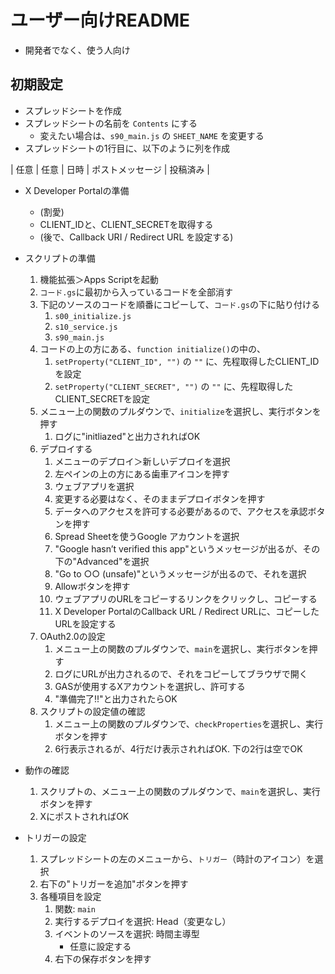 # ユーザー向けREADME
- 開発者でなく、使う人向け

## 初期設定
- スプレッドシートを作成
- スプレッドシートの名前を `Contents` にする
    - 変えたい場合は、`s90_main.js` の `SHEET_NAME` を変更する
- スプレッドシートの1行目に、以下のように列を作成

| 任意 | 任意 | 日時 | ポストメッセージ | 投稿済み |

- X Developer Portalの準備
    - (割愛)
    - CLIENT_IDと、CLIENT_SECRETを取得する
    - (後で、Callback URI / Redirect URL を設定する)
- スクリプトの準備
    1. 機能拡張＞Apps Scriptを起動
    2. `コード.gs`に最初から入っているコードを全部消す
    3. 下記のソースのコードを順番にコピーして、`コード.gs`の下に貼り付ける
       1. `s00_initialize.js`
       2. `s10_service.js`
       3. `s90_main.js`
    4. コードの上の方にある、`function initialize()`の中の、
       1. `setProperty("CLIENT_ID", "")` の `""` に、先程取得したCLIENT_IDを設定
       2. `setProperty("CLIENT_SECRET", "")` の `""` に、先程取得したCLIENT_SECRETを設定
    5. メニュー上の関数のプルダウンで、`initialize`を選択し、実行ボタンを押す
       1. ログに"initliazed"と出力されればOK
    6. デプロイする
       1. メニューのデプロイ＞新しいデプロイを選択
       2. 左ペインの上の方にある歯車アイコンを押す
       3. ウェブアプリを選択
       4. 変更する必要はなく、そのままデプロイボタンを押す
       5. データへのアクセスを許可する必要があるので、アクセスを承認ボタンを押す
       6. Spread Sheetを使うGoogle アカウントを選択
       7. "Google hasn’t verified this app"というメッセージが出るが、その下の"Advanced"を選択
       8. "Go to ○○ (unsafe)"というメッセージが出るので、それを選択
       9. Allowボタンを押す
       10. ウェブアプリのURLをコピーするリンクをクリックし、コピーする
       11. X Developer PortalのCallback URL / Redirect URLに、コピーしたURLを設定する
    1.  OAuth2.0の設定
        1.  メニュー上の関数のプルダウンで、`main`を選択し、実行ボタンを押す
        2.  ログにURLが出力されるので、それをコピーしてブラウザで開く
        3.  GASが使用するXアカウントを選択し、許可する
        4.  "準備完了!!"と出力されたらOK
    2.  スクリプトの設定値の確認
        1.  メニュー上の関数のプルダウンで、`checkProperties`を選択し、実行ボタンを押す
        2.  6行表示されるが、4行だけ表示されればOK. 下の2行は空でOK
- 動作の確認
    1.  スクリプトの、メニュー上の関数のプルダウンで、`main`を選択し、実行ボタンを押す
    2.  XにポストされればOK

- トリガーの設定
    1. スプレッドシートの左のメニューから、`トリガー`（時計のアイコン）を選択
    2. 右下の"トリガーを追加"ボタンを押す
    3. 各種項目を設定
        1. 関数: `main`
        2. 実行するデプロイを選択: Head（変更なし）
        3. イベントのソースを選択: 時間主導型
            - 任意に設定する
        4. 右下の保存ボタンを押す

